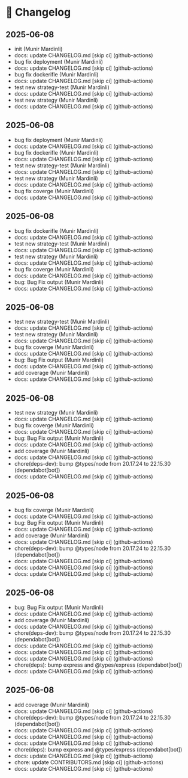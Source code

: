 # 📄 Changelog

## 2025-06-08

- init (Munir Mardinli)
- docs: update CHANGELOG.md [skip ci] (github-actions)
- bug fix deployment (Munir Mardinli)
- docs: update CHANGELOG.md [skip ci] (github-actions)
- bug fix dockerifle (Munir Mardinli)
- docs: update CHANGELOG.md [skip ci] (github-actions)
- test new strategy-test (Munir Mardinli)
- docs: update CHANGELOG.md [skip ci] (github-actions)
- test new strategy (Munir Mardinli)
- docs: update CHANGELOG.md [skip ci] (github-actions)

## 2025-06-08

- bug fix deployment (Munir Mardinli)
- docs: update CHANGELOG.md [skip ci] (github-actions)
- bug fix dockerifle (Munir Mardinli)
- docs: update CHANGELOG.md [skip ci] (github-actions)
- test new strategy-test (Munir Mardinli)
- docs: update CHANGELOG.md [skip ci] (github-actions)
- test new strategy (Munir Mardinli)
- docs: update CHANGELOG.md [skip ci] (github-actions)
- bug fix coverge (Munir Mardinli)
- docs: update CHANGELOG.md [skip ci] (github-actions)

## 2025-06-08

- bug fix dockerifle (Munir Mardinli)
- docs: update CHANGELOG.md [skip ci] (github-actions)
- test new strategy-test (Munir Mardinli)
- docs: update CHANGELOG.md [skip ci] (github-actions)
- test new strategy (Munir Mardinli)
- docs: update CHANGELOG.md [skip ci] (github-actions)
- bug fix coverge (Munir Mardinli)
- docs: update CHANGELOG.md [skip ci] (github-actions)
- bug: Bug Fix output (Munir Mardinli)
- docs: update CHANGELOG.md [skip ci] (github-actions)

## 2025-06-08

- test new strategy-test (Munir Mardinli)
- docs: update CHANGELOG.md [skip ci] (github-actions)
- test new strategy (Munir Mardinli)
- docs: update CHANGELOG.md [skip ci] (github-actions)
- bug fix coverge (Munir Mardinli)
- docs: update CHANGELOG.md [skip ci] (github-actions)
- bug: Bug Fix output (Munir Mardinli)
- docs: update CHANGELOG.md [skip ci] (github-actions)
- add coverage (Munir Mardinli)
- docs: update CHANGELOG.md [skip ci] (github-actions)

## 2025-06-08

- test new strategy (Munir Mardinli)
- docs: update CHANGELOG.md [skip ci] (github-actions)
- bug fix coverge (Munir Mardinli)
- docs: update CHANGELOG.md [skip ci] (github-actions)
- bug: Bug Fix output (Munir Mardinli)
- docs: update CHANGELOG.md [skip ci] (github-actions)
- add coverage (Munir Mardinli)
- docs: update CHANGELOG.md [skip ci] (github-actions)
- chore(deps-dev): bump @types/node from 20.17.24 to 22.15.30 (dependabot[bot])
- docs: update CHANGELOG.md [skip ci] (github-actions)

## 2025-06-08

- bug fix coverge (Munir Mardinli)
- docs: update CHANGELOG.md [skip ci] (github-actions)
- bug: Bug Fix output (Munir Mardinli)
- docs: update CHANGELOG.md [skip ci] (github-actions)
- add coverage (Munir Mardinli)
- docs: update CHANGELOG.md [skip ci] (github-actions)
- chore(deps-dev): bump @types/node from 20.17.24 to 22.15.30 (dependabot[bot])
- docs: update CHANGELOG.md [skip ci] (github-actions)
- docs: update CHANGELOG.md [skip ci] (github-actions)
- docs: update CHANGELOG.md [skip ci] (github-actions)

## 2025-06-08

- bug: Bug Fix output (Munir Mardinli)
- docs: update CHANGELOG.md [skip ci] (github-actions)
- add coverage (Munir Mardinli)
- docs: update CHANGELOG.md [skip ci] (github-actions)
- chore(deps-dev): bump @types/node from 20.17.24 to 22.15.30 (dependabot[bot])
- docs: update CHANGELOG.md [skip ci] (github-actions)
- docs: update CHANGELOG.md [skip ci] (github-actions)
- docs: update CHANGELOG.md [skip ci] (github-actions)
- chore(deps): bump express and @types/express (dependabot[bot])
- docs: update CHANGELOG.md [skip ci] (github-actions)

## 2025-06-08

- add coverage (Munir Mardinli)
- docs: update CHANGELOG.md [skip ci] (github-actions)
- chore(deps-dev): bump @types/node from 20.17.24 to 22.15.30 (dependabot[bot])
- docs: update CHANGELOG.md [skip ci] (github-actions)
- docs: update CHANGELOG.md [skip ci] (github-actions)
- docs: update CHANGELOG.md [skip ci] (github-actions)
- chore(deps): bump express and @types/express (dependabot[bot])
- docs: update CHANGELOG.md [skip ci] (github-actions)
- chore: update CONTRIBUTORS.md [skip ci] (github-actions)
- docs: update CHANGELOG.md [skip ci] (github-actions)
